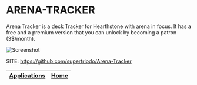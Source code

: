 # ARENA-TRACKER

 Arena Tracker is a deck Tracker for Hearthstone with arena in focus. It has a free and a premium version that you can unlock by becoming a patron (3$/month).
 
 ![Screenshot](https://raw.githubusercontent.com/supertriodo/Arena-Tracker/master/Readme/inGame.png)
 
 SITE: https://github.com/supertriodo/Arena-Tracker

 | [Applications](https://portable-linux-apps.github.io/apps.html) | [Home](https://portable-linux-apps.github.io)
 | --- | --- |

